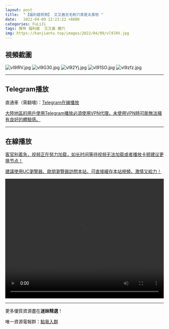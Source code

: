 ```yaml
---
layout: post
title:  "【福利姬视频】 又又酱无毛粉穴真是太美啦 "
date:   2022-04-09 12:21:22 +0800
categories: FuLiJi
tags: 推特 福利姬  又又酱 嫩穴 
img: https://kanjiantu.top/images/2022/04/09/vl9lRV.jpg
---
```



## 視頻截圖

![vl9lRV.jpg](https://kanjiantu.top/images/2022/04/09/vl9lRV.jpg)
![vl9G30.jpg](https://kanjiantu.top/images/2022/04/09/vl9G30.jpg)
![vl92Yj.jpg](https://kanjiantu.top/images/2022/04/09/vl92Yj.jpg)
![vl91SO.jpg](https://kanjiantu.top/images/2022/04/09/vl91SO.jpg)
![vl9zfz.jpg](https://kanjiantu.top/images/2022/04/09/vl9zfz.jpg)

* * *
## Telegram播放

直通車（需翻墻)：[Telegram在線播放](https://t.me/mimeijingxuan/571)

<u>大陸地區的用戶使用Telegram播放必須使用VPN代理，未使用VPN時可能無法擁有良好的體驗感。</u> 
* * *
## 在線播放
<u>客官别着急，视频正在努力加载，如长时间等待视频无法加载或者播放卡顿建议更换节点！</u>

<u>建議使用UC瀏覽器、歐朋瀏覽器訪問本站，可直接緩存本站視頻，激情又給力！</u>
<center><video src="https://cdn.publer.io/uploads/videos/624d85a0db27974229d846d8/df4d462960baf220eb01c22f2db5c3ca.mp4" width="100%" height="380px" controls="controls"></video></center>

* * *
更多優質資源盡在**迷妹精選**！

唯一資源電報群：[點我入群](https://t.me/mimeijingxuan)


